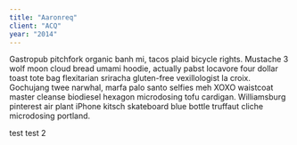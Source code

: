 ```yaml
---
title: "Aaronreq"
client: "ACQ"
year: "2014"
---
```


Gastropub pitchfork organic banh mi, tacos plaid bicycle rights. Mustache 3 wolf moon cloud bread umami hoodie, actually pabst locavore four dollar toast tote bag flexitarian sriracha gluten-free vexillologist la croix. Gochujang twee narwhal, marfa palo santo selfies meh XOXO waistcoat master cleanse biodiesel hexagon microdosing tofu cardigan. Williamsburg pinterest air plant iPhone kitsch skateboard blue bottle truffaut cliche microdosing portland.

test
test 2
